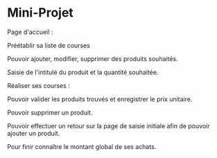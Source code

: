 # Mini-Projet

Page d'accueil :

Préétablir sa liste de courses

Pouvoir ajouter, modifier, supprimer des produits souhaités.

Saisie de l'intitulé du produit et la quantité souhaitée.

Réaliser ses courses :

Pouvoir valider les produits trouvés et enregistrer le prix unitaire.

Pouvoir supprimer un produit.

Pouvoir effectuer un retour sur la page de saisie initiale afin de pouvoir ajouter un produit.

Pour finir connaître le montant global de ses achats.
